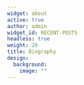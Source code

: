 ```yaml
---
widget: about
active: true
author: admin
widget_id: RECENT-POSTS
headless: true
weight: 20
title: Biography
design:
  background:
    image: ""
---
```

